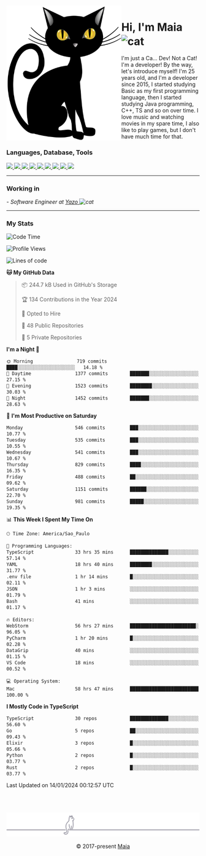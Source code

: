 <img align="left" src="https://raw.githubusercontent.com/gabrielmaialva33/gabrielmaialva33/master/assets/cat_0.png" alt="Stats" width="300px">

<h1 align="left">Hi, I'm Maia 
<img src="https://emojis.slackmojis.com/emojis/images/1643509834/36299/black-cat.gif?1643509834" width="50" height="60" align="center"  alt="cat"/>
</h1>

I'm just a Ca... Dev! Not a Cat! I'm a developer! By the way, let's introduce myself!
I'm 25 years old, and I'm a developer since 2015, I started studying Basic as my first programming
language, then I started studying Java programming, C++, TS and so on over time.
I love music and watching movies in my spare time, I also like to play games, but I don't have much time for that.

<h3 align="left">Languages, Database, Tools</h3>
<p>
  <a href="https://www.typescriptlang.org">
    <img src="https://skillicons.dev/icons?i=ts" />
  </a>
  <a href="https://go.dev">
    <img src="https://skillicons.dev/icons?i=go" />
  </a>
  <a href="https://www.python.org">
    <img src="https://skillicons.dev/icons?i=python" />
  </a>
  <a href="https://gradle.org">
    <img src="https://skillicons.dev/icons?i=gradle" />
  </a>
  <a href="https://redis.io">
    <img src="https://skillicons.dev/icons?i=redis" />
  </a>
  <a href="https://www.mongodb.com">
    <img src="https://skillicons.dev/icons?i=mongodb" />
  </a>
  <a href="https://nodejs.org">
    <img src="https://skillicons.dev/icons?i=nodejs" />
  </a>
  <a href="https://www.javascript.com">
    <img src="https://skillicons.dev/icons?i=js" />
  </a>
  <a href="https://www.docker.com">
    <img src="https://skillicons.dev/icons?i=docker" />
  </a>
</p>

<hr/>

<h3>Working in</h3>

<p><em> - Software Engineer at <a href="[https://pdasolucoes.com.br](https://yazo.com.br/)">Yazo
</a><img src="https://media.giphy.com/media/WUlplcMpOCEmTGBtBW/giphy.gif" width="30" alt="cat"> 
</em></p>

<hr/>

### My Stats

<!--START_SECTION:waka-->
![Code Time](http://img.shields.io/badge/Code%20Time-3%2C734%20hrs%2019%20mins-blue)

![Profile Views](http://img.shields.io/badge/Profile%20Views-3-blue)

![Lines of code](https://img.shields.io/badge/From%20Hello%20World%20I%27ve%20Written-1.4%20million%20lines%20of%20code-blue)

**🐱 My GitHub Data** 

> 📦 244.7 kB Used in GitHub's Storage 
 > 
> 🏆 134 Contributions in the Year 2024
 > 
> 💼 Opted to Hire
 > 
> 📜 48 Public Repositories 
 > 
> 🔑 5 Private Repositories 
 > 
**I'm a Night 🦉** 

```text
🌞 Morning                719 commits         ████░░░░░░░░░░░░░░░░░░░░░   14.18 % 
🌆 Daytime                1377 commits        ███████░░░░░░░░░░░░░░░░░░   27.15 % 
🌃 Evening                1523 commits        ████████░░░░░░░░░░░░░░░░░   30.03 % 
🌙 Night                  1452 commits        ███████░░░░░░░░░░░░░░░░░░   28.63 % 
```
📅 **I'm Most Productive on Saturday** 

```text
Monday                   546 commits         ███░░░░░░░░░░░░░░░░░░░░░░   10.77 % 
Tuesday                  535 commits         ███░░░░░░░░░░░░░░░░░░░░░░   10.55 % 
Wednesday                541 commits         ███░░░░░░░░░░░░░░░░░░░░░░   10.67 % 
Thursday                 829 commits         ████░░░░░░░░░░░░░░░░░░░░░   16.35 % 
Friday                   488 commits         ██░░░░░░░░░░░░░░░░░░░░░░░   09.62 % 
Saturday                 1151 commits        ██████░░░░░░░░░░░░░░░░░░░   22.70 % 
Sunday                   981 commits         █████░░░░░░░░░░░░░░░░░░░░   19.35 % 
```


📊 **This Week I Spent My Time On** 

```text
🕑︎ Time Zone: America/Sao_Paulo

💬 Programming Languages: 
TypeScript               33 hrs 35 mins      ██████████████░░░░░░░░░░░   57.14 % 
YAML                     18 hrs 40 mins      ████████░░░░░░░░░░░░░░░░░   31.77 % 
.env file                1 hr 14 mins        █░░░░░░░░░░░░░░░░░░░░░░░░   02.11 % 
JSON                     1 hr 3 mins         ░░░░░░░░░░░░░░░░░░░░░░░░░   01.79 % 
Bash                     41 mins             ░░░░░░░░░░░░░░░░░░░░░░░░░   01.17 % 

🔥 Editors: 
WebStorm                 56 hrs 27 mins      ████████████████████████░   96.05 % 
PyCharm                  1 hr 20 mins        █░░░░░░░░░░░░░░░░░░░░░░░░   02.28 % 
DataGrip                 40 mins             ░░░░░░░░░░░░░░░░░░░░░░░░░   01.15 % 
VS Code                  18 mins             ░░░░░░░░░░░░░░░░░░░░░░░░░   00.52 % 

💻 Operating System: 
Mac                      58 hrs 47 mins      █████████████████████████   100.00 % 
```

**I Mostly Code in TypeScript** 

```text
TypeScript               30 repos            ██████████████░░░░░░░░░░░   56.60 % 
Go                       5 repos             ██░░░░░░░░░░░░░░░░░░░░░░░   09.43 % 
Elixir                   3 repos             █░░░░░░░░░░░░░░░░░░░░░░░░   05.66 % 
Python                   2 repos             █░░░░░░░░░░░░░░░░░░░░░░░░   03.77 % 
Rust                     2 repos             █░░░░░░░░░░░░░░░░░░░░░░░░   03.77 % 
```




 Last Updated on 14/01/2024 00:12:57 UTC
<!--END_SECTION:waka-->


<br/>
<br/>

<p align="center"><img src="https://raw.githubusercontent.com/gabrielmaialva33/gabrielmaialva33/master/assets/gray0_ctp_on_line.svg?sanitize=true" /></p>
<p align="center">&copy; 2017-present <a href="https://github.com/gabrielmaialva33/" target="_blank">Maia</a>
